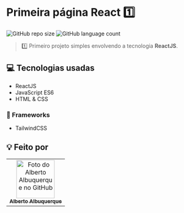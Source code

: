 # Primeira página React 1️⃣

![GitHub repo size](https://img.shields.io/github/repo-size/allbertuu/first-page-react?style=for-the-badge)
![GitHub language count](https://img.shields.io/github/languages/count/allbertuu/first-page-react?style=for-the-badge)

> 1️⃣ Primeiro projeto simples envolvendo a tecnologia **ReactJS**.

## 💻 Tecnologias usadas
- ReactJS
- JavaScript ES6
- HTML & CSS

### 🚀 Frameworks
- TailwindCSS

## 💡 Feito por

<table>
  <tr>
    <td align="center">
      <a href="https://www.github.com/allbertuu">
        <img src="https://avatars.githubusercontent.com/u/89992304?v=4" width="100px;" alt="Foto do Alberto Albuquerque no GitHub"/><br>
        <sub>
          <b>Alberto Albuquerque</b>
        </sub>
      </a>
    </td>
  </tr>
</table>